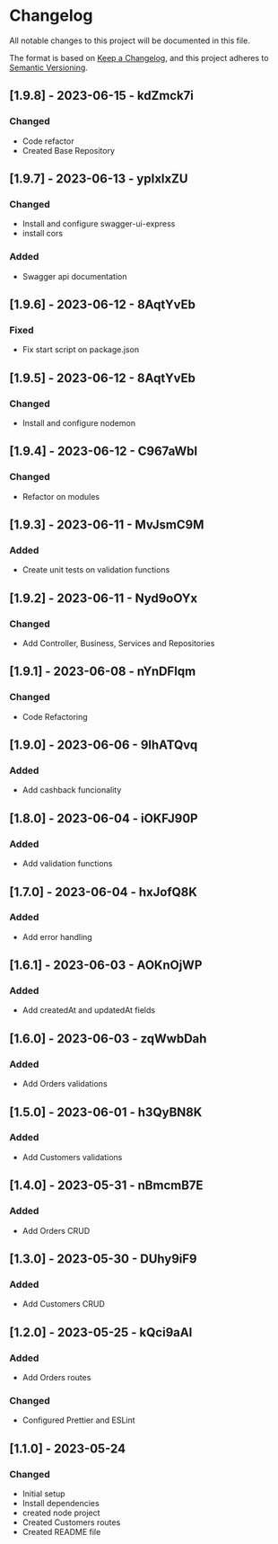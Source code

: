 # Changelog

All notable changes to this project will be documented in this file.

The format is based on [Keep a Changelog](https://keepachangelog.com/en/1.0.0/),
and this project adheres to [Semantic Versioning](https://semver.org/spec/v2.0.0.html).

## [1.9.8] - 2023-06-15 - kdZmck7i

### Changed

- Code refactor
- Created Base Repository

## [1.9.7] - 2023-06-13 - ypIxlxZU

### Changed

- Install and configure swagger-ui-express
- install cors

### Added

- Swagger api documentation

## [1.9.6] - 2023-06-12 - 8AqtYvEb

### Fixed

- Fix start script on package.json

## [1.9.5] - 2023-06-12 - 8AqtYvEb

### Changed

- Install and configure nodemon

## [1.9.4] - 2023-06-12 - C967aWbl

### Changed

- Refactor on modules

## [1.9.3] - 2023-06-11 - MvJsmC9M

### Added

- Create unit tests on validation functions

## [1.9.2] - 2023-06-11 - Nyd9oOYx

### Changed

- Add Controller, Business, Services and Repositories

## [1.9.1] - 2023-06-08 - nYnDFlqm

### Changed

- Code Refactoring

## [1.9.0] - 2023-06-06 - 9lhATQvq

### Added

- Add cashback funcionality

## [1.8.0] - 2023-06-04 - iOKFJ90P

### Added

- Add validation functions

## [1.7.0] - 2023-06-04 - hxJofQ8K

### Added

- Add error handling

## [1.6.1] - 2023-06-03 - AOKnOjWP

### Added

- Add createdAt and updatedAt fields

## [1.6.0] - 2023-06-03 - zqWwbDah

### Added

- Add Orders validations

## [1.5.0] - 2023-06-01 - h3QyBN8K

### Added

- Add Customers validations

## [1.4.0] - 2023-05-31 - nBmcmB7E

### Added

- Add Orders CRUD

## [1.3.0] - 2023-05-30 - DUhy9iF9

### Added

- Add Customers CRUD

## [1.2.0] - 2023-05-25 - kQci9aAl

### Added

- Add Orders routes

### Changed

- Configured Prettier and ESLint

## [1.1.0] - 2023-05-24

### Changed

- Initial setup
- Install dependencies
- created node project
- Created Customers routes
- Created README file
